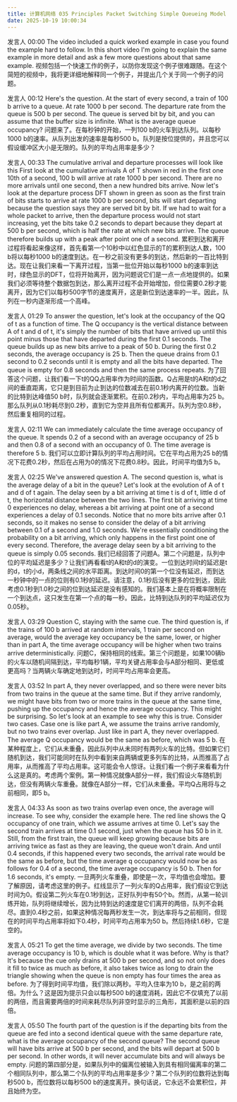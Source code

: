 ```yaml
---
title: 计算机网络 035 Principles Packet Switching Simple Queueing Model Example
date: 2025-10-19 10:00:34
---
```


发言人   00:00
The video included a quick worked example in case you found the example hard to follow. In this short video I'm going to explain the same example in more detail and ask a few more questions about that same example. 
视频包括一个快速工作的例子，以防你发现这个例子很难跟随。在这个简短的视频中，我将更详细地解释同一个例子，并提出几个关于同一个例子的问题。

发言人   00:12
Here's the question. At the start of every second, a train of 100 b arrive to a queue. At rate 1000 b per second. The departure rate from the queue is 500 b per second. The queue is served bit by bit, and you can assume that the buffer size is infinite. What is the average queue occupancy? 
问题来了。在每秒钟的开始，一列100 b的火车到达队列。以每秒1000 b的速率。从队列出发的速率是每秒500 b。队列是按位提供的，并且您可以假设缓冲区大小是无限的。队列的平均占用率是多少？


发言人   00:33
The cumulative arrival and departure processes will look like this First look at the cumulative arrivals A of T shown in red in the first one 10th of a second, 100 b will arrive at rate 1000 b per second. There are no more arrivals until one second, then a new hundred bits arrive. Now let's look at the departure process DFT shown in green as soon as the first train of bits starts to arrive at rate 1000 b per second, bits will start departing because the question says they are served bit by bit. If we had to wait for a whole packet to arrive, then the departure process would not start increasing, yet the bits take 0.2 seconds to depart because they depart at 500 b per second, which is half the rate at which new bits arrive. The queue therefore builds up with a peak after point one of a second. 
累积到达和离开过程将看起来像这样，首先看第一个10秒中以红色显示的T的累积到达人数，100 b将以每秒1000 b的速度到达。在一秒之前没有更多的到达，然后新的一百比特到达。现在让我们来看一下离开过程，当第一批位开始以每秒1000 b的速率到达时，绿色显示的DFT，位将开始离开，因为问题说它们是一点一点地提供的。如果我们必须等待整个数据包到达，那么离开过程不会开始增加，但位需要0.2秒才能离开，因为它们以每秒500字节的速度离开，这是新位到达速率的一半。因此，队列在一秒内逐渐形成一个高峰。

发言人   01:29
To answer the question, let's look at the occupancy of the QQ of t as a function of time. The Q occupancy is the vertical distance between A of t and d of t, it's simply the number of bits that have arrived up until this point minus those that have departed during the first 0.1 seconds. The queue builds up as new bits arrive to a peak of 50 b. During the first 0.2 seconds, the average occupancy is 25 b. Then the queue drains from 0.1 second to 0.2 seconds until it is empty and all the bits have departed. The queue is empty for 0.8 seconds and then the same process repeats. 
为了回答这个问题，让我们看一下t的QQ占用率作为时间的函数。Q占用是t的A和t的d之间的垂直距离，它只是到目前为止到达的位数减去在前0.1秒内离开的位数。当新的比特到达峰值50 b时，队列就会逐渐累积。在前0.2秒内，平均占用率为25 b。那么队列从0.1秒耗尽到0.2秒，直到它为空并且所有位都离开。队列为空0.8秒，然后重复相同的过程。

发言人   02:11
We can immediately calculate the time average occupancy of the queue. It spends 0.2 of a second with an average occupancy of 25 b and then 0.8 of a second with an occupancy of 0. The time average is therefore 5 b. 
我们可以立即计算队列的平均占用时间。它在平均占用为25 b的情况下花费0.2秒，然后在占用为0的情况下花费0.8秒。因此，时间平均值为5 b。

发言人   02:25
We've answered question A. The second question is, what is the average delay of a bit in the queue? Let's look at the evolution of A of t and d of t again. The delay seen by a bit arriving at time t is d of t, little d of t, the horizontal distance between the two lines. The first bit arriving at time 0 experiences no delay, whereas a bit arriving at point one of a second experiences a delay of 0.1 seconds. Notice that no more bits arrive after 0.1 seconds, so it makes no sense to consider the delay of a bit arriving between 0.1 of a second and 1.0 seconds. We're essentially conditioning the probability on a bit arriving, which only happens in the first point one of every second. Therefore, the average delay seen by a bit arriving to the queue is simply 0.05 seconds. 
我们已经回答了问题A。第二个问题是，队列中位的平均延迟是多少？让我们再看看t的A和t的d的演变。一位到达时间t的延迟是t的d，t的小d，两条线之间的水平距离。到达时间0的第一个位没有延迟，而到达一秒钟中的一点的位则有0.1秒的延迟。请注意，0.1秒后没有更多的位到达，因此考虑0.1秒到1.0秒之间的位到达延迟是没有感知的。我们基本上是在将概率限制在一个到达点，这只发生在第一个点的每一秒。因此，比特到达队列的平均延迟仅为0.05秒。



发言人   03:29
Question C, staying with the same cue. The third question is, if the trains of 100 b arrived at random intervals, 1 train per second on average, would the average key occupancy be the same, lower, or higher than in part A, the time average occupancy will be higher when two trains arrive deterministically. 
问题C，保持相同的线索。第三个问题是，如果100辆b的火车以随机间隔到达，平均每秒1辆，平均关键占用率会与A部分相同、更低或更高吗？当两辆火车确定地到达时，时间平均占用率会更高。


发言人   03:52
In part A, they never overlapped, and so there were never bits from two trains in the queue at the same time. But if they arrive randomly, we might have bits from two or more trains in the queue at the same time, pushing up the occupancy and hence the average occupancy. This might be surprising. So let's look at an example to see why this is true. Consider two cases. Case one is like part A, we assume the trains arrive randomly, but no two trains ever overlap. Just like in part A, they never overlapped. The average Q occupancy would be the same as before, which was 5 b. 
在某种程度上，它们从未重叠，因此队列中从未同时有两列火车的比特。但如果它们随机到达，我们可能同时在队列中看到来自两辆或更多列车的比特，从而推高了占用率，从而推高了平均占用率。这可能会令人惊讶。让我们看一个例子来看看为什么这是真的。考虑两个案例。第一种情况就像A部分一样，我们假设火车随机到达，但没有两辆火车重叠。就像在A部分一样，它们从未重叠。平均Q占用将与之前相同，即5 b。


发言人   04:33
As soon as two trains overlap even once, the average will increase. To see why, consider the example here. The red line shows the Q occupancy of one train, which we assume arrives at time 0. Let's say the second train arrives at time 0.1 second, just when the queue has 50 b in it. Still, from the first train, the queue will keep growing because bits are arriving twice as fast as they are leaving, the queue won't drain. And until 0.4 seconds, if this happened every two seconds, the arrival rate would be the same as before, but the time average q occupancy would now be as follows for 0.4 of a second, the time average occupancy is 50 b. Then for 1.6 seconds, it's empty. 
一旦两列火车重叠，即使是一次，平均值也会增加。要了解原因，请考虑这里的例子。红线显示了一列火车的Q占用率，我们假设它到达时间为0。假设第二列火车在0.1秒到达，正好队列中有50个b。然而，从第一轮训练开始，队列将继续增长，因为比特到达的速度是它们离开的两倍，队列不会耗尽。直到0.4秒之前，如果这种情况每两秒发生一次，到达率将与之前相同，但现在的时间平均占用率将如下0.4秒，时间平均占用率为50 b。然后持续1.6秒，它是空的。

发言人   05:21
To get the time average, we divide by two seconds. The time average occupancy is 10 b, which is double what it was before. Why is that? It's because the cue only drains at 500 b per second, and so not only does it fill to twice as much as before, it also takes twice as long to drain the triangle showing when the queue is non empty has four times the area as before. 
为了得到时间平均值，我们除以两秒。平均入住率为10 b，是之前的两倍。为什么？这是因为提示只会以每秒500 b的速度消耗，因此它不仅填充了以前的两倍，而且需要两倍的时间来耗尽队列非空时显示的三角形，其面积是以前的四倍。


发言人   05:50
The fourth part of the question is if the departing bits from the queue are fed into a second identical queue with the same departure rate, what is the average occupancy of the second queue? The second queue will have bits arrive at 500 b per second, and the bits will depart at 500 b per second. In other words, it will never accumulate bits and will always be empty. 
问题的第四部分是，如果队列中的偏离位被输入到具有相同偏离率的第二个相同队列中，那么第二个队列的平均占用率是多少？第二个队列的位数将达到每秒500 b，而位数将以每秒500 b的速度离开。换句话说，它永远不会累积位，并且始终为空。
